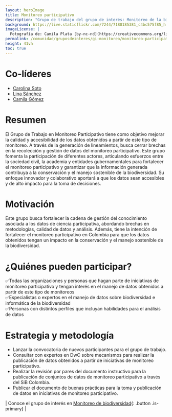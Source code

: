 ```yaml
---
layout: heroImage
title: Monitoreo participativo
description: "Grupo de trabajo del grupo de interés: Monitoreo de la biodiversidad"
background: https://live.staticflickr.com/7244/7188185381_c4bc575f85_h.jpg
imageLicense: |
  Fotografía de: Camila Plata [by-nc-nd](https://creativecommons.org/licenses/by-nc-nd/2.0/)  vía [Flickr](https://www.flickr.com/photos/camisilver/7188185381/) 
permalink: /comunidad/gruposdeinteres/gi-monitoreo/monitoreo-participativo
height: 41vh
toc: true
---
```


# Co-líderes

- [Carolina Soto](https://orcid.org/0000-0003-4288-8047)
- [Lina Sánchez](https://www.researchgate.net/profile/Lina-Sanchez-Clavijo)
- [Camila Gómez](https://orcid.org/0000-0002-2770-5794)


# Resumen

El Grupo de Trabajo en Monitoreo Participativo tiene como objetivo mejorar la calidad y accesibilidad de los datos obtenidos a partir de este tipo de monitoreo. A través de la generación de lineamientos, busca cerrar brechas en la recolección y gestión de datos del monitoreo participativo. Este grupo fomenta la participación de diferentes actores, articulando esfuerzos entre la sociedad civil, la academia y entidades gubernamentales para fortalecer el monitoreo participativo y garantizar que la información generada contribuya a la conservación y el manejo sostenible de la biodiversidad. Su enfoque innovador y colaborativo aportará a que los datos sean accesibles y de alto impacto para la toma de decisiones.

# Motivación

Este grupo busca fortalecer la cadena de gestión del conocimiento asociada a los datos de ciencia participativa, abordando brechas en metodologías, calidad de datos y análisis. Además, tiene la intención de fortalecer el monitoreo participativo en Colombia para que los datos obtenidos tengan un impacto en la conservación y el manejo sostenible de la biodiversidad.

# ¿Quiénes pueden participar?

✅Todas las organizaciones y personas que hagan parte de iniciativas de monitoreo participativo y tengan interés en el manejo de datos obtenidos a partir de este tipo de monitoreos
<br>
✅Especialistas o expertos en el manejo de datos sobre biodiversidad e informática de la biodiversidad
<br>
✅Personas con distintos perfiles que incluyan habilidades para el análisis de datos

# Estrategia y metodología

- Lanzar la convocatoria de nuevos participantes para el grupo de trabajo.
- Consultar con expertos en DwC sobre mecanismos para realizar la publicación de datos obtenidos a partir de iniciativas de monitoreo participativo.
- Realizar la revisión por pares del documento instructivo para la publicación de conjuntos de datos de monitoreo participativo a través del SiB Colombia.
- Publicar el documento de buenas prácticas para la toma y publicación de datos en iniciativas de monitoreo participativo.

| Conoce el grupo de interés en [Monitoreo de biodiversidad](comunidad/gruposdeinteres/gi-monitoreo/monitoreo-de-la-biodiversidad){: .button .is-primary} |

